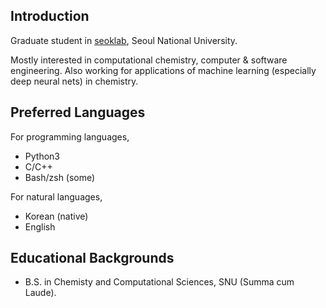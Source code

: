 ## Introduction

Graduate student in [seoklab](http://seoklab.org), Seoul National University.

Mostly interested in computational chemistry, computer & software engineering. Also working for applications of machine learning (especially deep neural nets) in chemistry.

## Preferred Languages

For programming languages,

- Python3
- C/C++
- Bash/zsh (some)

For natural languages,

- Korean (native)
- English

## Educational Backgrounds

- B.S. in Chemisty and Computational Sciences, SNU (Summa cum Laude).
